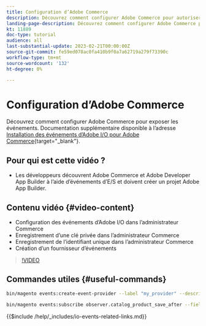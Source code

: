 ```yaml
---
title: Configuration d’Adobe Commerce
description: Découvrez comment configurer Adobe Commerce pour autoriser l’utilisation des événements dans Adobe Developer App Builder.
landing-page-description: Découvrez comment configurer Adobe Commerce pour utiliser le mécanisme d’événement à utiliser par Adobe Developer App Builder.
kt: 11889
doc-type: tutorial
audience: all
last-substantial-update: 2023-02-21T00:00:00Z
source-git-commit: fe59ed078ac0fa410b9f0a7a62719a279f73390c
workflow-type: tm+mt
source-wordcount: '132'
ht-degree: 0%

---
```



# Configuration d’Adobe Commerce

Découvrez comment configurer Adobe Commerce pour exposer les événements. Documentation supplémentaire disponible à l’adresse [Installation des événements d’Adobe I/O pour Adobe Commerce](https://developer.adobe.com/commerce/events/get-started/installation/){target="_blank"}.

## Pour qui est cette vidéo ?

* Les développeurs découvrent Adobe Commerce et Adobe Developer App Builder à l’aide d’événements d’E/S et doivent créer un projet Adobe App Builder.

## Contenu vidéo {#video-content}

* Configuration des événements d’Adobe I/O dans l’administrateur Commerce
* Enregistrement d’une clé privée dans l’administrateur Commerce
* Enregistrement de l’identifiant unique dans l’administrateur Commerce
* Création d’un fournisseur d’événements

>[!VIDEO](https://video.tv.adobe.com/v/3415799)

## Commandes utiles {#useful-commands}

```bash
bin/magento events:create-event-provider --label "my_provider" --description "Provides out-of-process extensibility for Adobe Commerce"

bin/magento events:subscribe observer.catalog_product_save_after --fields=name --fields=price
```

{{$include /help/_includes/io-events-related-links.md}}
